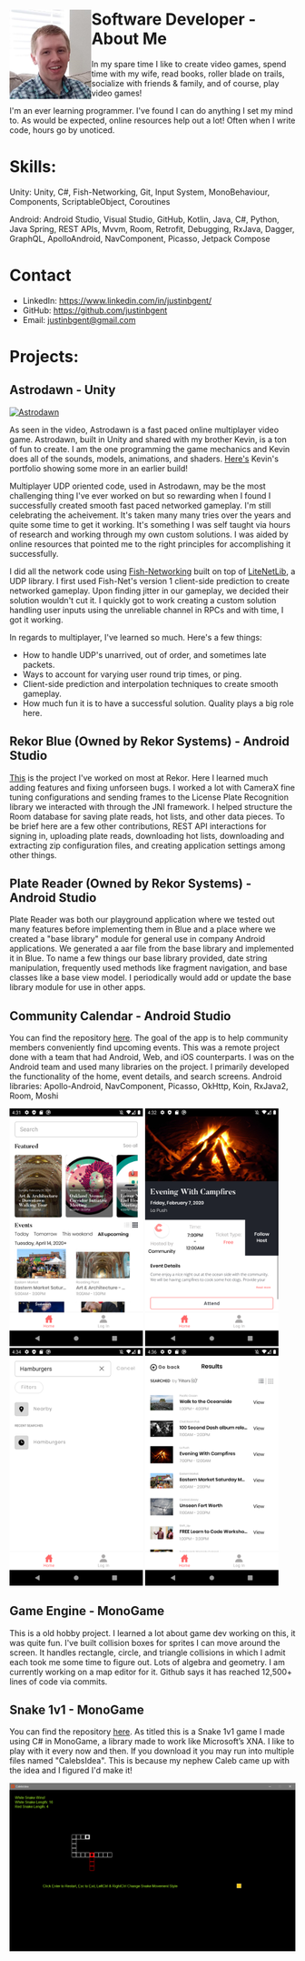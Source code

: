 <h1><img align="left" height="157" style="background:none; border:none; box-shadow:none;" src="Me.png">Software Developer - About Me</h1>
In my spare time I like to create video games, spend time with my wife, read books, roller blade on trails, socialize with friends & family, and of course, play video games!

I'm an ever learning programmer. I've found I can do anything I set my mind to. As would be expected, online resources help out a lot! Often when I write code, hours go by unoticed.

# Skills:
Unity:
Unity, C#, Fish-Networking, Git, Input System, MonoBehaviour, Components, ScriptableObject, Coroutines

Android:
Android Studio, Visual Studio, GitHub, Kotlin, Java, C#, Python, Java Spring, REST APIs, Mvvm, Room, Retrofit, Debugging, RxJava, Dagger, GraphQL, ApolloAndroid, NavComponent, Picasso, Jetpack Compose

# Contact
- LinkedIn: https://www.linkedin.com/in/justinbgent/
- GitHub: https://github.com/justinbgent
- Email: justinbgent@gmail.com

# Projects:
## Astrodawn - Unity
[![Astrodawn](https://github.com/justinbgent/justinbgent.github.io/assets/50253022/5c6c8577-9fba-4d77-bd22-05723dad25f6)](https://www.youtube.com/watch?v=bsVMCfSxPXY "Astrodawn")

As seen in the video, Astrodawn is a fast paced online multiplayer video game. Astrodawn, built in Unity and shared with my brother Kevin, is a ton of fun to create. I am the one programming the game mechanics and Kevin does all of the sounds, models, animations, and shaders. [Here's](http://www.kevingent.com/p_si.html) Kevin's portfolio showing some more in an earlier build!

Multiplayer UDP oriented code, used in Astrodawn, may be the most challenging thing I've ever worked on but so rewarding when I found I successfully created smooth fast paced networked gameplay. I'm still celebrating the acheivement. It's taken many many tries over the years and quite some time to get it working. It's something I was self taught via hours of research and working through my own custom solutions. I was aided by online resources that pointed me to the right principles for accomplishing it successfully.

I did all the network code using [Fish-Networking](https://fish-networking.gitbook.io/docs/) built on top of [LiteNetLib](https://github.com/RevenantX/LiteNetLib), a UDP library. I first used Fish-Net's version 1 client-side prediction to create networked gameplay. Upon finding jitter in our gameplay, we decided their solution wouldn't cut it. I quickly got to work creating a custom solution handling user inputs using the unreliable channel in RPCs and with time, I got it working.

In regards to multiplayer, I've learned so much. Here's a few things:
- How to handle UDP's unarrived, out of order, and sometimes late packets.
- Ways to account for varying user round trip times, or ping. 
- Client-side prediction and interpolation techniques to create smooth gameplay.
- How much fun it is to have a successful solution. Quality plays a big role here.

## Rekor Blue (Owned by Rekor Systems) - Android Studio
[This](https://play.google.com/store/apps/details?id=ai.rekor.rekorblue) is the project I've worked on most at Rekor. Here I learned much adding features and fixing unforseen bugs. I worked a lot with CameraX fine tuning configurations and sending frames to the License Plate Recognition library we interacted with through the JNI framework. I helped structure the Room database for saving plate reads, hot lists, and other data pieces. To be brief here are a few other contributions, REST API interactions for signing in, uploading plate reads, downloading hot lists, downloading and extracting zip configuration files, and creating application settings among other things.

## Plate Reader (Owned by Rekor Systems) - Android Studio
Plate Reader was both our playground application where we tested out many features before implementing them in Blue and a place where we created a "base library" module for general use in company Android applications. We generated a aar file from the base library and implemented it in Blue. To name a few things our base library provided, date string manipulation, frequently used methods like fragment navigation, and base classes like a base view model. I periodically would add or update the base library module for use in other apps.

## Community Calendar - Android Studio
You can find the repository [here](https://github.com/Lambda-School-Labs/community-calendar-android). The goal of the app is to help community members conveniently find upcoming events. This was a remote project done with a team that had Android, Web, and iOS counterparts. I was on the Android team and used many libraries on the project. I primarily developed the functionality of the home, event details, and search screens.
Android libraries: Apollo-Android, NavComponent, Picasso, OkHttp, Koin, RxJava2, Room, Moshi

<img src="MainScreen.png" width = "235"/> <img src="Campfire.png" width = "235"/> <img src="Search.png" width = "235"/> <img src="Results.png" width = "235"/>

## Game Engine - MonoGame
This is a old hobby project. I learned a lot about game dev working on this, it was quite fun. I've built collision boxes for sprites I can move around the screen. It handles rectangle, circle, and triangle collisions in which I admit each took me some time to figure out. Lots of algebra and geometry. I am currently working on a map editor for it. Github says it has reached 12,500+ lines of code via commits.

## Snake 1v1 - MonoGame
You can find the repository [here](https://github.com/justinbgent/FirstGame). As titled this is a Snake 1v1 game I made using C# in MonoGame, a library made to work like Microsoft’s XNA. I like to play with it every now and then. If you download it you may run into multiple files named "CalebsIdea". This is because my nephew Caleb came up with the idea and I figured I'd make it!

<img src="Snake1v1.png" />
